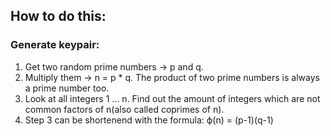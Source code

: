 ## How to do this:
### Generate keypair:
1. Get two random prime numbers -> p and q.
2. Multiply them -> n = p * q. The product of two prime numbers is always a prime number too.
3. Look at all integers 1 ... n. Find out the amount of integers which are not common factors of n(also called coprimes of n).
4. Step 3 can be shortenend with the formula: ϕ(n) = (p-1)(q-1)
